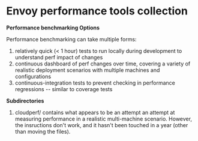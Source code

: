 # Envoy performance tools collection

**Performance benchmarking Options**

Performance benchmarking can take multiple forms:

1. relatively quick (< 1 hour) tests to run locally during development to
   understand perf impact of changes
2. continuous dashboard of perf changes over time, covering a variety of
   realistic deployment scenarios with multiple machines and configurations
3. continuous-integration tests to prevent checking in performance regressions
   -- similar to coverage tests


**Subdirectories**

1. cloudperf/ contains what appears to be an attempt an attempt at measuring
   performance in a realistic multi-machine scenario. However, the insructions
   don't work, and it hasn't been touched in a year (other than moving the
   files).
